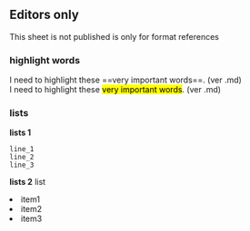 ## Editors only
This sheet is not published is only for format references
<!--comment-->
<!--- This is an HTML comment in Markdown -->



### highlight words
I need to highlight these ==very important words==. (ver .md)<br>
I need to highlight these <mark>very important words</mark>. (ver .md)

### lists

**lists 1**
``` {linenums="1"}
line_1
line_2
line_3
```

**lists 2**
list
<li>item1</li>
<li>item2</li>
<li>item3</li>